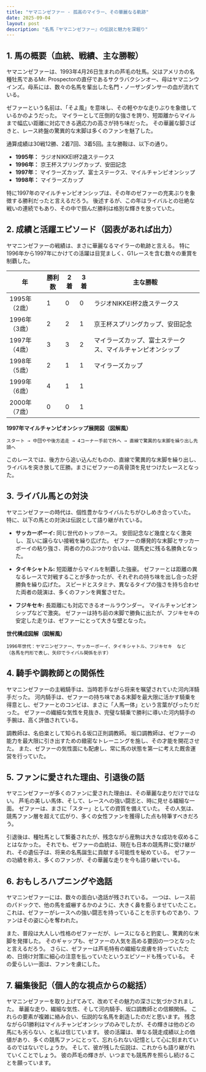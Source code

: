 ```yaml
---
title: "ヤマニンゼファー - 孤高のマイラー、その華麗なる軌跡"
date: 2025-09-04
layout: post
description: "名馬『ヤマニンゼファー』の伝説と魅力を深堀り"
---
```


## 1. 馬の概要（血統、戦績、主な勝鞍）

ヤマニンゼファーは、1993年4月26日生まれの芦毛の牡馬。父はアメリカの名種牡馬であるMr. Prospectorの直仔であるサクラバクシンオー、母はヤマニンウインズ。母系には、数々の名馬を輩出した名門・ノーザンダンサーの血が流れている。

ゼファーという名前は、「そよ風」を意味し、その軽やかな走りぶりを象徴しているかのようだった。  マイラーとして圧倒的な強さを誇り、短距離からマイルまで幅広い距離に対応できる適応力の高さが持ち味だった。  その華麗な脚さばきと、レース終盤の驚異的な末脚は多くのファンを魅了した。

通算成績は30戦12勝、2着7回、3着5回。主な勝鞍は、以下の通り。

* **1995年：**  ラジオNIKKEI杯2歳ステークス
* **1996年：**  京王杯スプリングカップ、安田記念
* **1997年：**  マイラーズカップ、富士ステークス、マイルチャンピオンシップ
* **1998年：**  マイラーズカップ


特に1997年のマイルチャンピオンシップは、その年のゼファーの充実ぶりを象徴する勝利だったと言えるだろう。  後述するが、この年はライバルとの壮絶な戦いの連続でもあり、その中で掴んだ勝利は格別な輝きを放っていた。


## 2. 成績と活躍エピソード（図表があれば出力）

ヤマニンゼファーの戦績は、まさに華麗なるマイラーの軌跡と言える。  特に1996年から1997年にかけての活躍は目覚ましく、G1レースを含む数々の重賞を制覇した。

| 年 | 勝利数 | 2着 | 3着 | 主な勝鞍 |
|---|---|---|---|---|
| 1995年（2歳） | 1 | 0 | 0 | ラジオNIKKEI杯2歳ステークス |
| 1996年（3歳） | 2 | 2 | 1 | 京王杯スプリングカップ、安田記念 |
| 1997年（4歳） | 3 | 3 | 2 | マイラーズカップ、富士ステークス、マイルチャンピオンシップ |
| 1998年（5歳） | 2 | 1 | 1 | マイラーズカップ |
| 1999年（6歳） | 4 | 1 | 1 |  |
| 2000年（7歳） | 0 | 0 | 1 |  |


**1997年マイルチャンピオンシップ展開図（図解風）**

```
スタート → 中団やや後方追走 → 4コーナー手前で外へ → 直線で驚異的な末脚を繰り出し先頭へ
```

このレースでは、後方から追い込んだものの、直線で驚異的な末脚を繰り出し、ライバルを突き放して圧勝。まさにゼファーの真骨頂を見せつけたレースとなった。


## 3. ライバル馬との対決

ヤマニンゼファーの時代は、個性豊かなライバルたちがひしめき合っていた。  特に、以下の馬との対決は伝説として語り継がれている。

* **サッカーボーイ:**  同じ世代のトップホース。  安田記念など幾度となく激突し、互いに譲らない接戦を繰り広げた。  ゼファーの爆発的な末脚とサッカーボーイの粘り強さ、両者の力のぶつかり合いは、競馬史に残る名勝負となった。

* **タイキシャトル:**  短距離からマイルを制覇した強豪。  ゼファーとは距離の異なるレースで対戦することが多かったが、それぞれの持ち味を出し合った好勝負を繰り広げた。  スピードとスタミナ、異なるタイプの強さを持ち合わせた両者の競演は、多くのファンを興奮させた。

* **フジキセキ:**  長距離にも対応できるオールラウンダー。  マイルチャンピオンシップなどで激突。  ゼファーは持ち前の末脚で勝負に出たが、フジキセキの安定した走りは、ゼファーにとって大きな壁となった。

**世代構成図解（図解風）**

```
1996年世代：ヤマニンゼファー、サッカーボーイ、タイキシャトル、フジキセキ　など
（各馬を円形で表し、矢印でライバル関係を示す）
```


## 4. 騎手や調教師との関係性

ヤマニンゼファーの主戦騎手は、当時若手ながら将来を嘱望されていた河内洋騎手だった。  河内騎手は、ゼファーの持ち味である末脚を最大限に活かす騎乗を得意とし、ゼファーとのコンビは、まさに「人馬一体」という言葉がぴったりだった。  ゼファーの繊細な気性を見抜き、完璧な騎乗で勝利に導いた河内騎手の手腕は、高く評価されている。


調教師は、名伯楽として知られる坂口正則調教師。  坂口調教師は、ゼファーの能力を最大限に引き出すための緻密なトレーニングを施し、その才能を開花させた。  また、ゼファーの気性面にも配慮し、常に馬の状態を第一に考えた厩舎運営を行っていた。


## 5. ファンに愛された理由、引退後の話

ヤマニンゼファーが多くのファンに愛された理由は、その華麗な走りだけではない。  芦毛の美しい馬体、そして、レースへの強い闘志と、時に見せる繊細な一面。  ゼファーは、まさに「スター」としての資質を備えていた。  その人気は、競馬ファン層を超えて広がり、多くの女性ファンを獲得した点も特筆すべきだろう。


引退後は、種牡馬として繋養されたが、残念ながら産駒は大きな成功を収めることはなかった。  それでも、ゼファーの血統は、現在も日本の競馬界に受け継がれ、その遺伝子は、将来の名馬誕生に貢献する可能性を秘めている。  ゼファーの功績を称え、多くのファンが、その華麗な走りを今も語り継いでいる。


## 6. おもしろハプニングや逸話

ヤマニンゼファーには、数々の面白い逸話が残されている。  一つは、レース前のパドックで、他の馬を威嚇するかのように、大きく鼻を膨らませていたこと。  これは、ゼファーがレースへの強い闘志を持っていることを示すものであり、ファンはその姿に心を奪われた。


また、普段は大人しい性格のゼファーだが、レースになると豹変し、驚異的な末脚を発揮した。  そのギャップも、ゼファーの人気を高める要因の一つとなったと言えるだろう。  さらに、ゼファーは芦毛特有の繊細な皮膚を持っていたため、日焼け対策に細心の注意を払っていたというエピソードも残っている。  その愛らしい一面は、ファンを虜にした。


## 7. 編集後記（個人的な視点からの総括）

ヤマニンゼファーを取り上げてみて、改めてその魅力の深さに気づかされました。  華麗な走り、繊細な気性、そして河内騎手、坂口調教師との信頼関係。  これらの要素が複雑に絡み合い、伝説的な名馬を創造したのだと思います。  残念ながらG1勝利はマイルチャンピオンシップのみでしたが、その輝きは他のどの馬にも劣らない、と私は信じています。  彼の活躍は、単なる競走成績以上の価値があり、多くの競馬ファンにとって、忘れられない記憶として心に刻まれているのではないでしょうか。  そして、彼が残した伝説は、これからも語り継がれていくことでしょう。  彼の芦毛の輝きが、いつまでも競馬界を照らし続けることを願っています。
